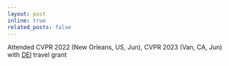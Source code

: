 ```yaml
---
layout: post
inline: true
related_posts: false
---
```

Attended CVPR 2022 (New Orleans, US, Jun), CVPR 2023 (Van, CA, Jun) with [DEI](https://cvpr2023.thecvf.com/public/DiversityInclusion) travel grant
